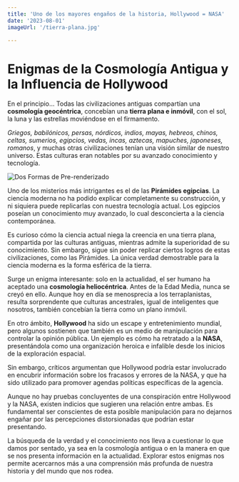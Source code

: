 ```yaml
---
title: 'Uno de los mayores engaños de la historia, Hollywood = NASA'
date: '2023-08-01'
imageUrl: '/tierra-plana.jpg'

---
```


# Enigmas de la Cosmología Antigua y la Influencia de Hollywood

En el principio... Todas las civilizaciones antiguas compartían una **cosmología geocéntrica**, concebían una **tierra plana e inmóvil**, con el sol, la luna y las estrellas moviéndose en el firmamento.

*Griegos, babilónicos, persas, nórdicos, indios, mayas, hebreos, chinos, celtas, sumerios, egipcios, vedas, incas, aztecas, mapuches, japoneses, romanos*, y muchas otras civilizaciones tenían una visión similar de nuestro universo. Estas culturas eran notables por su avanzado conocimiento y tecnología.

![Dos Formas de Pre-renderizado](/tierra-plana.jpg)

Uno de los misterios más intrigantes es el de las **Pirámides egipcias**. La ciencia moderna no ha podido explicar completamente su construcción, y ni siquiera puede replicarlas con nuestra tecnología actual. Los egipcios poseían un conocimiento muy avanzado, lo cual desconcierta a la ciencia contemporánea.

Es curioso cómo la ciencia actual niega la creencia en una tierra plana, compartida por las culturas antiguas, mientras admite la superioridad de su conocimiento. Sin embargo, sigue sin poder replicar ciertos logros de estas civilizaciones, como las Pirámides. La única verdad demostrable para la ciencia moderna es la forma esférica de la tierra.



Surge un enigma interesante: solo en la actualidad, el ser humano ha aceptado una **cosmología heliocéntrica**. Antes de la Edad Media, nunca se creyó en ello. Aunque hoy en día se menosprecia a los terraplanistas, resulta sorprendente que culturas ancestrales, igual de inteligentes que nosotros, también concebían la tierra como un plano inmóvil.



En otro ámbito, **Hollywood** ha sido un escape y entretenimiento mundial, pero algunos sostienen que también es un medio de manipulación para controlar la opinión pública. Un ejemplo es cómo ha retratado a la **NASA**, presentándola como una organización heroica e infalible desde los inicios de la exploración espacial.

Sin embargo, críticos argumentan que Hollywood podría estar involucrado en encubrir información sobre los fracasos y errores de la NASA, y que ha sido utilizado para promover agendas políticas específicas de la agencia.

Aunque no hay pruebas concluyentes de una conspiración entre Hollywood y la NASA, existen indicios que sugieren una relación entre ambas. Es fundamental ser conscientes de esta posible manipulación para no dejarnos engañar por las percepciones distorsionadas que podrían estar presentando.

La búsqueda de la verdad y el conocimiento nos lleva a cuestionar lo que damos por sentado, ya sea en la cosmología antigua o en la manera en que se nos presenta información en la actualidad. Explorar estos enigmas nos permite acercarnos más a una comprensión más profunda de nuestra historia y del mundo que nos rodea.
